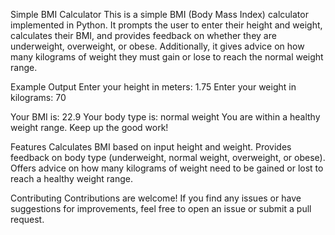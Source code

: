 Simple BMI Calculator
This is a simple BMI (Body Mass Index) calculator implemented in Python. It prompts the user to enter their height and weight, calculates their BMI, and provides feedback on whether they are underweight, overweight, or obese. Additionally, it gives advice on how many kilograms of weight they must gain or lose to reach the normal weight range.

Example Output
Enter your height in meters: 1.75
Enter your weight in kilograms: 70

Your BMI is: 22.9
Your body type is: normal weight
You are within a healthy weight range. Keep up the good work!

Features
Calculates BMI based on input height and weight.
Provides feedback on body type (underweight, normal weight, overweight, or obese).
Offers advice on how many kilograms of weight need to be gained or lost to reach a healthy weight range.

Contributing
Contributions are welcome! If you find any issues or have suggestions for improvements, feel free to open an issue or submit a pull request.
